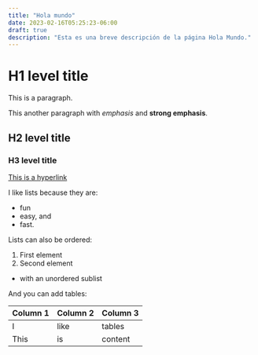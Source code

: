 ```yaml
---
title: "Hola mundo"
date: 2023-02-16T05:25:23-06:00
draft: true
description: "Esta es una breve descripción de la página Hola Mundo."
---
```


# H1 level title

This is a paragraph.

This another paragraph with *emphasis* and **strong emphasis**.

## H2 level title

### H3 level title

[This is a hyperlink](http://www.google.com/)

I like lists because they are:

- fun
- easy, and
- fast.

Lists can also be ordered:

1. First element
1. Second element
  - with an unordered sublist

And you can add tables:

| Column 1 | Column 2 | Column 3 |
| -------- | -------- | -------- |
| I        | like     | tables   |
| This     | is       | content  |
